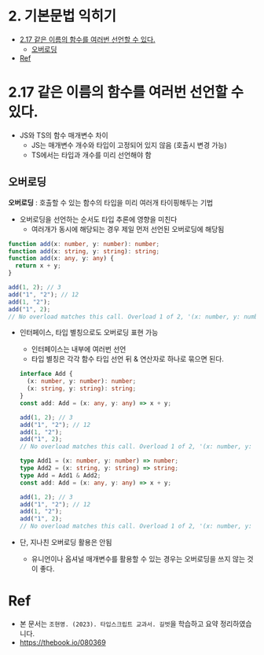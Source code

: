 # 2. 기본문법 익히기 <!-- omit in toc -->

- [2.17 같은 이름의 함수를 여러번 선언할 수 있다.](#217-같은-이름의-함수를-여러번-선언할-수-있다)
  - [오버로딩](#오버로딩)
- [Ref](#ref)

# 2.17 같은 이름의 함수를 여러번 선언할 수 있다.

- JS와 TS의 함수 매개변수 차이
  - JS는 매개변수 개수와 타입이 고정되어 있지 않음 (호출시 변경 가능)
  - TS에서는 타입과 개수를 미리 선언해야 함

## 오버로딩

**오버로딩** : 호출할 수 있는 함수의 타입을 미리 여러개 타이핑해두는 기법

- 오버로딩을 선언하는 순서도 타입 추론에 영향을 미친다
  - 여러개가 동시에 해당되는 경우 제일 먼저 선언된 오버로딩에 해당됨

```ts
function add(x: number, y: number): number;
function add(x: string, y: string): string;
function add(x: any, y: any) {
  return x + y;
}

add(1, 2); // 3
add("1", "2"); // 12
add(1, "2");
add("1", 2);
// No overload matches this call. Overload 1 of 2, '(x: number, y: number): number', gave the following error. Argument of type 'string' is not assignable to parameter of type 'number'. Overload 2 of 2, '(x: string, y: string): string', gave the following error. Argument of type 'number' is not assignable to parameter of type 'string'.
```

- 인터페이스, 타입 별칭으로도 오버로딩 표현 가능

  - 인터페이스는 내부에 여러번 선언
  - 타입 별칭은 각각 함수 타입 선언 뒤 & 연산자로 하나로 묶으면 된다.

  ```ts
  interface Add {
    (x: number, y: number): number;
    (x: string, y: string): string;
  }
  const add: Add = (x: any, y: any) => x + y;

  add(1, 2); // 3
  add("1", "2"); // 12
  add(1, "2");
  add("1", 2);
  // No overload matches this call. Overload 1 of 2, '(x: number, y: number): number', gave the following error.  Argument of type 'string' is not assignable to parameter of type 'number'. Overload 2 of 2, '(x: string, y: string): string', gave the following error. Argument of type 'number' is not assignable to parameter of type 'string'.
  ```

  ```ts
  type Add1 = (x: number, y: number) => number;
  type Add2 = (x: string, y: string) => string;
  type Add = Add1 & Add2;
  const add: Add = (x: any, y: any) => x + y;

  add(1, 2); // 3
  add("1", "2"); // 12
  add(1, "2");
  add("1", 2);
  // No overload matches this call. Overload 1 of 2, '(x: number, y: number): number', gave the following error. Argument of type 'string' is not assignable to parameter of type 'number'. Overload 2 of 2, '(x: string, y: string): string', gave the following error. Argument of type 'number' is not assignable to parameter of type 'string'.
  ```

- 단, 지나친 오버로딩 활용은 안됨
  - 유니언이나 옵셔널 매개변수를 활용할 수 있는 경우는 오버로딩을 쓰지 않는 것이 좋다.

# Ref

- 본 문서는 `조현영. (2023). 타입스크립트 교과서. 길벗`을 학습하고 요약 정리하였습니다.
- https://thebook.io/080369
